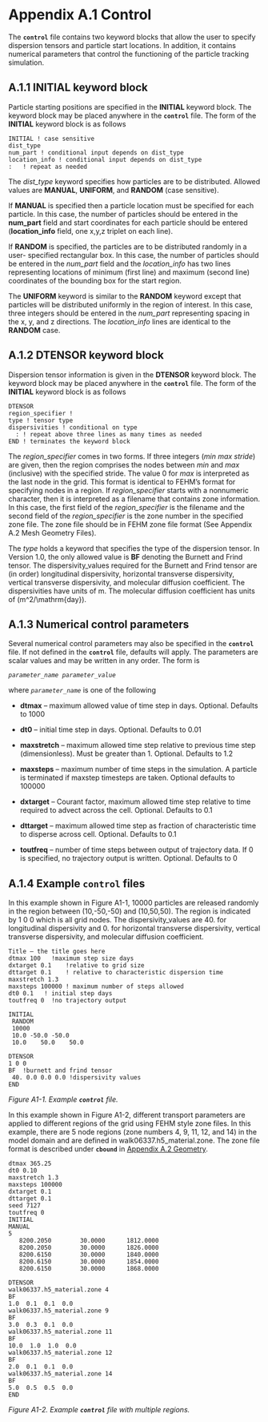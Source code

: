 # Appendix A.1  Control

The **`control`** file contains two keyword blocks that allow the user to specify dispersion tensors and particle start locations. In addition, it contains numerical parameters that control the functioning of the particle tracking simulation.

## A.1.1   INITIAL keyword block

Particle starting positions are specified in the **INITIAL** keyword block. The keyword block may be placed anywhere in the **`control`** file. The form of the **INITIAL** keyword block is as follows

```
INITIAL ! case sensitive
dist_type
num_part ! conditional input depends on dist_type
location_info ! conditional input depends on dist_type
:   ! repeat as needed
```

The *dist_type* keyword specifies how particles are to be distributed. Allowed values are **MANUAL**, **UNIFORM**, and **RANDOM** (case sensitive).

If **MANUAL** is specified then a particle location must be specified for each particle. In this case, the number of particles should be entered in the **num_part** field and start coordinates for each particle should be entered (**location_info** field, one x,y,z triplet on each line).

If **RANDOM** is specified, the particles are to be distributed randomly in a user- specified rectangular box. In this case, the number of particles should be entered in the *num_part* field and the *location_info* has two lines representing locations of minimum (first line) and maximum (second line) coordinates of the bounding box for the start region.

The **UNIFORM** keyword is similar to the **RANDOM** keyword except that particles will be distributed uniformly in the region of interest. In this case, three integers should be entered in the *num_part* representing spacing in the x, y, and z directions. The *location_info* lines are identical to the **RANDOM** case.

## A.1.2   DTENSOR keyword block

Dispersion tensor information is given in the **DTENSOR** keyword block. The keyword block may be placed anywhere in the **`control`** file. The form of the **INITIAL** keyword block is as follows

```
DTENSOR
region_specifier !
type ! tensor type
dispersivities ! conditional on type
  : ! repeat above three lines as many times as needed
END ! terminates the keyword block
```

The *region_specifier* comes in two forms. If three integers (*min max stride*) are given, then the region comprises the nodes between *min* and *max* (inclusive) with the specified stride. The value 0 for *max* is interpreted as the last node in the grid. This format is identical to FEHM’s format for specifying nodes in a region. If *region_specifier* starts with a nonnumeric character, then it is interpreted as a filename that contains zone information. In this case, the first field of the *region_specifier* is the filename and the second field of the *region_specifier* is the zone number in the specified zone file. The zone file should be in FEHM zone file format (See Appendix A.2 Mesh Geometry Files).

The *type* holds a keyword that specifies the type of the dispersion tensor. In Version 1.0, the only allowed value is **BF** denoting the Burnett and Frind tensor. The dispersivity_values required for the Burnett and Frind tensor are (in order) longitudinal dispersivity, horizontal transverse dispersivity, vertical transverse dispersivity, and molecular diffusion coefficient. The dispersivities have units of
m. The molecular diffusion coefficient has units of \(m^2/\mathrm{day}\).


## A.1.3   Numerical control parameters

Several numerical control parameters may also be specified in the **`control`** file. If not defined in the **`control`** file, defaults will apply. 
The parameters are scalar values and may be written in any order. The form is

*`parameter_name parameter_value`*

where *`parameter_name`* is one of the following



* **dtmax** – maximum allowed value of time step in days. Optional. Defaults to 1000

* **dt0** – initial time step in days. Optional. Defaults to 0.01

* **maxstretch** – maximum allowed time step relative to previous time step (dimensionless). Must be greater than 1. Optional. Defaults to 1.2

* **maxsteps** – maximum number of time steps in the simulation. A particle is terminated if maxstep timesteps are taken. Optional defaults to 100000

* **dxtarget** – Courant factor, maximum allowed time step relative to time required to advect across the cell. Optional. Defaults to 0.1

* **dttarget** – maximum allowed time step as fraction of characteristic time to disperse across cell. Optional. Defaults to 0.1

* **toutfreq** – number of time steps between output of trajectory data. If 0 is specified, no trajectory output is written. Optional. Defaults to 0



## A.1.4   Example **`control`** files



In this example shown in Figure A1-1, 10000 particles are released randomly in the region between (10,-50,-50) and (10,50,50). The region is indicated by 1 0 0 which is all grid nodes.  The dispersivity_values are 40. for longitudinal dispersivity and 0. for horizontal transverse dispersivity, vertical transverse dispersivity, and molecular diffusion coefficient. 

```
Title – the title goes here
dtmax 100   !maximum step size days
dxtarget 0.1    !relative to grid size
dttarget 0.1    ! relative to characteristic dispersion time 
maxstretch 1.3
maxsteps 100000 ! maximum number of steps allowed
dt0 0.1   ! initial step days
toutfreq 0  !no trajectory output

INITIAL
 RANDOM
 10000
 10.0 -50.0 -50.0
 10.0    50.0    50.0

DTENSOR
1 0 0
BF  !burnett and frind tensor
 40. 0.0 0.0 0.0 !dispersivity values
END
```
*Figure A1-1. Example **`control`** file.*

In this example shown in Figure A1-2,  different transport parameters are applied to different regions of the grid using FEHM style zone files.
In this example,  there are 5 node regions (zone numbers 4, 9, 11, 12, and 14) in the model domain and are defined in walk06337.h5_material.zone. 
The zone file format is described under **`cbound`** in [Appendix A.2 Geometry](appendix-A2.md). 

```
dtmax 365.25
dt0 0.10
maxstretch 1.3
maxsteps 100000
dxtarget 0.1
dttarget 0.1
seed 7127
toutfreq 0
INITIAL
MANUAL
5
   8200.2050        30.0000      1812.0000
   8200.2050        30.0000      1826.0000
   8200.6150        30.0000      1840.0000
   8200.6150        30.0000      1854.0000
   8200.6150        30.0000      1868.0000
 
DTENSOR
walk06337.h5_material.zone 4
BF
1.0  0.1  0.1  0.0
walk06337.h5_material.zone 9
BF
3.0  0.3  0.1  0.0
walk06337.h5_material.zone 11
BF
10.0  1.0  1.0  0.0
walk06337.h5_material.zone 12
BF
2.0  0.1  0.1  0.0
walk06337.h5_material.zone 14
BF
5.0  0.5  0.5  0.0
END
```
*Figure A1-2. Example **`control`** file with multiple regions.*

